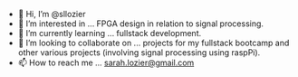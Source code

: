 - 👋 Hi, I’m @sllozier
- 👀 I’m interested in ... FPGA design in relation to signal processing.
- 🌱 I’m currently learning ... fullstack development.
- 💞️ I’m looking to collaborate on ... projects for my fullstack bootcamp and other various projects (involving signal processing using raspPi).
- 📫 How to reach me ... sarah.lozier@gmail.com

<!---
sllozier/sllozier is a ✨ special ✨ repository because its `README.md` (this file) appears on your GitHub profile.
You can click the Preview link to take a look at your changes.
--->
